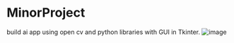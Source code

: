 # MinorProject
build ai app using open cv and python libraries with GUI in Tkinter.
![image](https://github.com/kartiksaxena532/MinorProject/assets/92146206/a5addce3-9743-4983-8b38-0358c36541a4)
